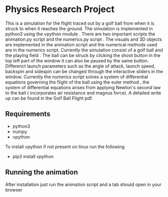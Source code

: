 # Physics Research Project

This is a simulation for the flight traced out by a golf ball from when it is struck to when it reaches the ground. The simulation is implemented in python3 using the vpython module . There are two important scripts the animation.py script and the numerics.py script . The visuals and 3D objects are implemented in the animation script and the numerical methods used are in the numerics script. Currently the simulation consist of a golf ball and the playing field . The ball can be struck by clicking the shoot button in the top left part of the window it can also be paused by the same button. Differenct launch parameters such as the angle of attack, launch speed, backspin and sidespin can be changed through the interactive sliders in the window. Currently the numerics script solves a system of differential equations governing the flight of the ball using the euler method , the system of differential equations arises from applying Newton's second law to the ball ( incorporates air resistance and magnus force). A detailed write up can be found in the Golf Ball Flight pdf.

## Requirements
- python3
- numpy
- vpython

To install vpython if not present on linux run the following </br>
- pip3 install vpython

## Running the animation
After installation just run the animation script and a tab should open in your browser



